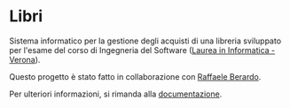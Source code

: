 # Libri
Sistema informatico per la gestione degli acquisti di una libreria sviluppato per l'esame del corso di Ingegneria del Software
([Laurea in Informatica - Verona](http://www.di.univr.it/)).

Questo progetto è stato fatto in collaborazione con [Raffaele Berardo](https://github.com/raffaeleberardo).

Per ulteriori informazioni, si rimanda alla [documentazione](https://github.com/zampierida98).
